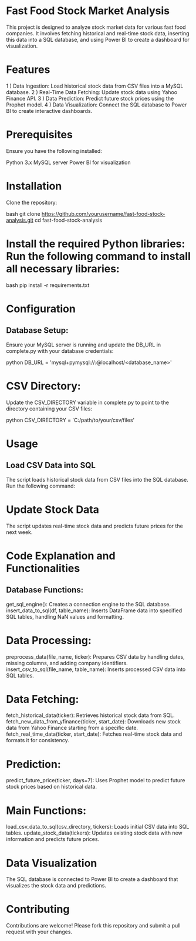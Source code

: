 # Fast Food Stock Market Analysis
This project is designed to analyze stock market data for various fast food companies. It involves fetching historical and real-time stock data, inserting this data into a SQL database, and using Power BI to create a dashboard for visualization.

# Features
1 ) Data Ingestion: Load historical stock data from CSV files into a MySQL database.
2 ) Real-Time Data Fetching: Update stock data using Yahoo Finance API.
3 ) Data Prediction: Predict future stock prices using the Prophet model.
4 ) Data Visualization: Connect the SQL database to Power BI to create interactive dashboards.

# Prerequisites
Ensure you have the following installed:

Python 3.x
MySQL server
Power BI for visualization

# Installation
Clone the repository:

bash
  git clone https://github.com/yourusername/fast-food-stock-analysis.git
  cd fast-food-stock-analysis
  
# Install the required Python libraries: Run the following command to install all necessary libraries:

bash
  pip install -r requirements.txt
  
# Configuration
## Database Setup:
Ensure your MySQL server is running and update the DB_URL in complete.py with your database credentials:

python
  DB_URL = 'mysql+pymysql://<username>:<password>@localhost/<database_name>'
  
# CSV Directory:
Update the CSV_DIRECTORY variable in complete.py to point to the directory containing your CSV files:

python
  CSV_DIRECTORY = 'C:/path/to/your/csv/files'
  
# Usage
## Load CSV Data into SQL
The script loads historical stock data from CSV files into the SQL database. Run the following command:

# Update Stock Data
The script updates real-time stock data and predicts future prices for the next week.

# Code Explanation and Functionalities
## Database Functions:
get_sql_engine(): Creates a connection engine to the SQL database. insert_data_to_sql(df, table_name): Inserts DataFrame data into specified SQL tables, handling NaN values and formatting.

# Data Processing:
preprocess_data(file_name, ticker): Prepares CSV data by handling dates, missing columns, and adding company identifiers. insert_csv_to_sql(file_name, table_name): Inserts processed CSV data into SQL tables.

# Data Fetching:
fetch_historical_data(ticker): Retrieves historical stock data from SQL. fetch_new_data_from_yfinance(ticker, start_date): Downloads new stock data from Yahoo Finance starting from a specific date. fetch_real_time_data(ticker, start_date): Fetches real-time stock data and formats it for consistency.

# Prediction:
predict_future_price(ticker, days=7): Uses Prophet model to predict future stock prices based on historical data.

# Main Functions:
load_csv_data_to_sql(csv_directory, tickers): Loads initial CSV data into SQL tables. update_stock_data(tickers): Updates existing stock data with new information and predicts future prices.

# Data Visualization
The SQL database is connected to Power BI to create a dashboard that visualizes the stock data and predictions.

# Contributing
Contributions are welcome! Please fork this repository and submit a pull request with your changes.
